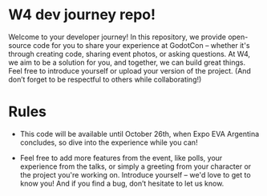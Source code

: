 # W4 dev journey repo!

Welcome to your developer journey! In this repository, we provide open-source code for you to share your experience at GodotCon – whether it's through creating code, sharing event photos, or asking questions. At W4, we aim to be a solution for you, and together, we can build great things. Feel free to introduce yourself or upload your version of the project. (And don’t forget to be respectful to others while collaborating!)


# Rules

- This code will be available until October 26th, when Expo EVA Argentina concludes, so dive into the experience while you can!


- Feel free to add more features from the event, like polls, your experience from the talks, or simply a greeting from your character or the project you're working on. Introduce yourself – we'd love to get to know you! And if you find a bug, don’t hesitate to let us know.
